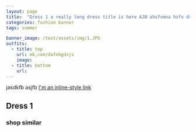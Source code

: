```yaml
---
layout: page
title:  "Dress 1 a really long dress title is here AJB ahsfvmna hsfv dshfjms df"
categories: fashion banner
tags: summer

banner_image: /test/assets/img/1.JPG
outfits:
  - title: top
    url: mk,com/dafnbgdsjx
    image: 
  - title: bottom
    url: 
---
```

jasdkfb
asjfb
[I'm an inline-style link](https://www.google.com)
## Dress 1

### shop similar
